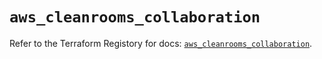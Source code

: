 # `aws_cleanrooms_collaboration`

Refer to the Terraform Registory for docs: [`aws_cleanrooms_collaboration`](https://registry.terraform.io/providers/hashicorp/aws/5.22.0/docs/resources/cleanrooms_collaboration).
